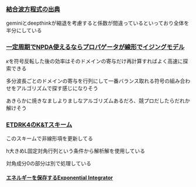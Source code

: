 ### [結合波方程式の出典](https://www.nature.com/articles/lsa201470)

geminiとdeepthinkが縮退を考慮すると係数が間違っているといっており全体を半分にしている

### [一定周期でNPDA使えるならプロパゲータが線形でイジングモデル](https://www.frontiersin.org/journals/physics/articles/10.3389/fphy.2022.1038240/full)

$\kappa$を符号反転した後の効率はそのドメインの寄与だけ再計算すればよく高速に探索できる

多分波長ごとのドメインの寄与を行列にして一番バランス取れる符号の組み合わせをアルゴリズムで探す感じになりそう

あきらかに焼きなましよりましなアルゴリズムあるだろ、競プロだしたらだれか解けそう

### [ETDRK4のK&Tスキーム](https://people.maths.ox.ac.uk/trefethen/publication/PDF/2005_111.pdf)

このスキームで非線形項を更新してる

h大きめL固定対角行列という条件から解析解を使用している

対角成分0の部分は別で処理している

#### [エネルギーを保存するExponential Integrator](https://www.alphaxiv.org/pdf/2506.07072)
